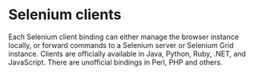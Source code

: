 # Selenium clients
Each Selenium client binding can either manage the browser instance locally, or forward commands to a Selenium server or Selenium Grid instance. Clients are officially available in Java, Python, Ruby, .NET, and JavaScript. There are unofficial bindings in Perl, PHP and others.
